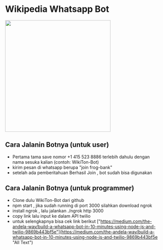 # Wikipedia Whatsapp Bot
<img src="https://www.callbell.eu/wp-content/uploads/2019/07/maxresdefault-1080x675.jpg" height="360px" width="340px">

## Cara Jalanin Botnya (untuk user)
- Pertama tama save nomor +1 415 523 8886 terlebih dahulu dengan nama sesuka kalian (contoh: WikiTon-Bot)
- kirim pesan di whatsapp berupa "join frog-bank" 
- setelah ada pemberitahuan Berhasil Join , bot sudah bisa digunakan

## Cara Jalanin Botnya (untuk programmer)
- Clone dulu WikiTon-Bot dari github 
- npm start , jika sudah running di port 3000 silahkan download ngrok
- install ngrok , lalu jalankan ./ngrok http 3000
- copy link lalu input ke dalam API twilio
- untuk selengkapnya bisa cek link berikut ["https://medium.com/the-andela-way/build-a-whatsapp-bot-in-10-minutes-using-node-js-and-twilio-9869b443bf5e"](https://medium.com/the-andela-way/build-a-whatsapp-bot-in-10-minutes-using-node-js-and-twilio-9869b443bf5e "All Text")


